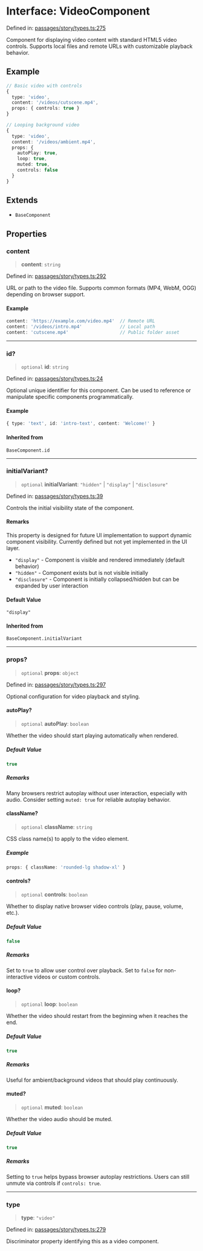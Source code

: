 # Interface: VideoComponent

Defined in: [passages/story/types.ts:275](https://github.com/laruss/react-text-game/blob/56d052e07c46af6beb5ea69677296eefae694e61/packages/core/src/passages/story/types.ts#L275)

Component for displaying video content with standard HTML5 video controls.
Supports local files and remote URLs with customizable playback behavior.

## Example

```typescript
// Basic video with controls
{
  type: 'video',
  content: '/videos/cutscene.mp4',
  props: { controls: true }
}

// Looping background video
{
  type: 'video',
  content: '/videos/ambient.mp4',
  props: {
    autoPlay: true,
    loop: true,
    muted: true,
    controls: false
  }
}
```

## Extends

- `BaseComponent`

## Properties

### content

> **content**: `string`

Defined in: [passages/story/types.ts:292](https://github.com/laruss/react-text-game/blob/56d052e07c46af6beb5ea69677296eefae694e61/packages/core/src/passages/story/types.ts#L292)

URL or path to the video file.
Supports common formats (MP4, WebM, OGG) depending on browser support.

#### Example

```typescript
content: 'https://example.com/video.mp4'  // Remote URL
content: '/videos/intro.mp4'              // Local path
content: 'cutscene.mp4'                   // Public folder asset
```

***

### id?

> `optional` **id**: `string`

Defined in: [passages/story/types.ts:24](https://github.com/laruss/react-text-game/blob/56d052e07c46af6beb5ea69677296eefae694e61/packages/core/src/passages/story/types.ts#L24)

Optional unique identifier for this component.
Can be used to reference or manipulate specific components programmatically.

#### Example

```typescript
{ type: 'text', id: 'intro-text', content: 'Welcome!' }
```

#### Inherited from

`BaseComponent.id`

***

### initialVariant?

> `optional` **initialVariant**: `"hidden"` \| `"display"` \| `"disclosure"`

Defined in: [passages/story/types.ts:39](https://github.com/laruss/react-text-game/blob/56d052e07c46af6beb5ea69677296eefae694e61/packages/core/src/passages/story/types.ts#L39)

Controls the initial visibility state of the component.

#### Remarks

This property is designed for future UI implementation to support dynamic component visibility.
Currently defined but not yet implemented in the UI layer.

- `"display"` - Component is visible and rendered immediately (default behavior)
- `"hidden"` - Component exists but is not visible initially
- `"disclosure"` - Component is initially collapsed/hidden but can be expanded by user interaction

#### Default Value

`"display"`

#### Inherited from

`BaseComponent.initialVariant`

***

### props?

> `optional` **props**: `object`

Defined in: [passages/story/types.ts:297](https://github.com/laruss/react-text-game/blob/56d052e07c46af6beb5ea69677296eefae694e61/packages/core/src/passages/story/types.ts#L297)

Optional configuration for video playback and styling.

#### autoPlay?

> `optional` **autoPlay**: `boolean`

Whether the video should start playing automatically when rendered.

##### Default Value

```ts
true
```

##### Remarks

Many browsers restrict autoplay without user interaction, especially with audio.
Consider setting `muted: true` for reliable autoplay behavior.

#### className?

> `optional` **className**: `string`

CSS class name(s) to apply to the video element.

##### Example

```typescript
props: { className: 'rounded-lg shadow-xl' }
```

#### controls?

> `optional` **controls**: `boolean`

Whether to display native browser video controls (play, pause, volume, etc.).

##### Default Value

```ts
false
```

##### Remarks

Set to `true` to allow user control over playback.
Set to `false` for non-interactive videos or custom controls.

#### loop?

> `optional` **loop**: `boolean`

Whether the video should restart from the beginning when it reaches the end.

##### Default Value

```ts
true
```

##### Remarks

Useful for ambient/background videos that should play continuously.

#### muted?

> `optional` **muted**: `boolean`

Whether the video audio should be muted.

##### Default Value

```ts
true
```

##### Remarks

Setting to `true` helps bypass browser autoplay restrictions.
Users can still unmute via controls if `controls: true`.

***

### type

> **type**: `"video"`

Defined in: [passages/story/types.ts:279](https://github.com/laruss/react-text-game/blob/56d052e07c46af6beb5ea69677296eefae694e61/packages/core/src/passages/story/types.ts#L279)

Discriminator property identifying this as a video component.
